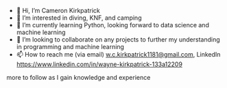 - 👋 Hi, I’m Cameron Kirkpatrick
- 👀 I’m interested in diving, KNF, and camping
- 🌱 I’m currently learning Python, looking forward to data science and machine learning
- 💞️ I’m looking to collaborate on any projects to further my understanding in programming and machine learning
- 📫 How to reach me (via email) w.c.kirkpatrick1181@gmail.com, LinkedIn https://www.linkedin.com/in/wayne-kirkpatrick-133a12209

<!---
SlappyMcNasty/SlappyMcNasty is a ✨ special ✨ repository because its `README.md` (this file) appears on your GitHub profile.
You can click the Preview link to take a look at your changes.
--->
more to follow as I gain knowledge and experience
